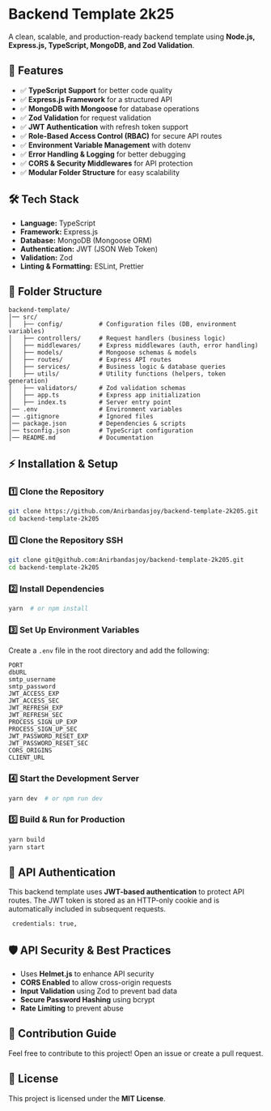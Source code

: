 # Backend Template 2k25

A clean, scalable, and production-ready backend template using **Node.js, Express.js, TypeScript, MongoDB, and Zod Validation**.

## 🚀 Features

- ✅ **TypeScript Support** for better code quality
- ✅ **Express.js Framework** for a structured API
- ✅ **MongoDB with Mongoose** for database operations
- ✅ **Zod Validation** for request validation
- ✅ **JWT Authentication** with refresh token support
- ✅ **Role-Based Access Control (RBAC)** for secure API routes
- ✅ **Environment Variable Management** with dotenv
- ✅ **Error Handling & Logging** for better debugging
- ✅ **CORS & Security Middlewares** for API protection
- ✅ **Modular Folder Structure** for easy scalability
<!-- - ✅ **Preconfigured Linting & Formatting** using ESLint & Prettier -->

## 🛠 Tech Stack

- **Language:** TypeScript
- **Framework:** Express.js
- **Database:** MongoDB (Mongoose ORM)
- **Authentication:** JWT (JSON Web Token)
- **Validation:** Zod
- **Linting & Formatting:** ESLint, Prettier

## 📂 Folder Structure

```
backend-template/
│── src/
│   ├── config/          # Configuration files (DB, environment variables)
│   ├── controllers/     # Request handlers (business logic)
│   ├── middlewares/     # Express middlewares (auth, error handling)
│   ├── models/          # Mongoose schemas & models
│   ├── routes/          # Express API routes
│   ├── services/        # Business logic & database queries
│   ├── utils/           # Utility functions (helpers, token generation)
│   ├── validators/      # Zod validation schemas
│   ├── app.ts           # Express app initialization
│   ├── index.ts         # Server entry point
│── .env                 # Environment variables
│── .gitignore           # Ignored files
│── package.json         # Dependencies & scripts
│── tsconfig.json        # TypeScript configuration
│── README.md            # Documentation
```

## ⚡ Installation & Setup

### 1️⃣ Clone the Repository

```bash
git clone https://github.com/Anirbandasjoy/backend-template-2k205.git
cd backend-template-2k205
```

### 1️⃣ Clone the Repository SSH

```bash
git clone git@github.com:Anirbandasjoy/backend-template-2k205.git
cd backend-template-2k205
```

### 2️⃣ Install Dependencies

```bash
yarn  # or npm install
```

### 3️⃣ Set Up Environment Variables

Create a `.env` file in the root directory and add the following:

```env
PORT
dbURL
smtp_username
smtp_password
JWT_ACCESS_EXP
JWT_ACCESS_SEC
JWT_REFRESH_EXP
JWT_REFRESH_SEC
PROCESS_SIGN_UP_EXP
PROCESS_SIGN_UP_SEC
JWT_PASSWORD_RESET_EXP
JWT_PASSWORD_RESET_SEC
CORS_ORIGINS
CLIENT_URL
```

### 4️⃣ Start the Development Server

```bash
yarn dev  # or npm run dev
```

### 5️⃣ Build & Run for Production

```bash
yarn build
yarn start
```

## 🔑 API Authentication

This backend template uses **JWT-based authentication** to protect API routes. The JWT token is stored as an HTTP-only cookie and is automatically included in subsequent requests.

```bash
 credentials: true,
```

## 🛡️ API Security & Best Practices

- Uses **Helmet.js** to enhance API security
- **CORS Enabled** to allow cross-origin requests
- **Input Validation** using Zod to prevent bad data
- **Secure Password Hashing** using bcrypt
- **Rate Limiting** to prevent abuse

## 📌 Contribution Guide

Feel free to contribute to this project! Open an issue or create a pull request.

## 📄 License

This project is licensed under the **MIT License**.
